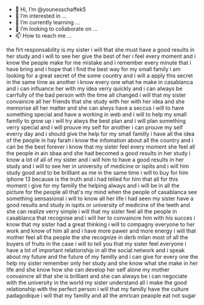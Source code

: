 - 👋 Hi, I’m @younesschaffek5
- 👀 I’m interested in ...
- 🌱 I’m currently learning ...
- 💞️ I’m looking to collaborate on ...
- 📫 How to reach me ...

<!---
younesschaffek5/younesschaffek5 is a ✨ special ✨ repository because its `README.md` (this file) appears on your GitHub profile.
You can click the Preview link to take a look at your changes.
--->
the firt responsability is my sister i will that she must have a good results in her study and i will to see her give the best of her 
i feel every moment and i know the people make for me mistake and i remember every minute that i have bring and i hope that i find the best way for my small family
i am looking for a great secret of the some country and i will a apply this secret in the same time as another
i know every one what he make in casablanca and i can influance her with my idea verry quickly and i can always be carrfully of the bad person with the time all changed 
i will that my sister convaincre all her friends that she study with her with her idea and she memorise all her matter and she can alwys have a seccus 
i will to have something special and have a working in web and i will to help my small familly to grow up
i will try alwys the best plan and i will plan something verry special and i will prouve my self for another 
i can prouve my self everry day and i should give the help for my small familly i have all the idea of the people in hay farah
i know the infomation about all the country and i can be the best forever
i know that my sister feel every moment she feel all the people in ain sbaa and she had becomed a good results in her study 
i know a lot of all of my sister and i will him to have a good results in her study and i will to see her in university of medicine or ispits and i will him study good and to be brilliant as me in the same time i will to buy for him iphone 13 because is the truth and i had telled for him that all for this moment
i give for my familly the helping always and i will be in all the picture for the people all that's my mind 
when the people of casablanca see something sensasional i will to know all her life
i had seen my sister have a good results and study in ispits or university of medicine of the teeth and she can realize verry simple
i will that my sister feel all the people in casablanca that recognise and i will her to convaincre him with his succes
i know that my sister had a great thinking
i will to compagny everyone to her work and know of him all and i have more pawer and more energy
 i will that mother feel all tha people the she recognize in derb milan most of all the buyers of fruits
 in the case i will to tell you that my sister feel everyone
i have a lot of important relationship in all the social network and i speak about my future and the future of my familly and i can give for every one the help
my sister remember only her study and she know what she make in her life and she know how she can develop her self alone 
my mother convaincre all that she is brilliant and she can always be 
i can negociate with the university in the world 
my sister understand all
i make the good relationship with the perfect person
i will that my familly have the culture padagodique
i will that my familly and all the amrican peaople eat not sugar
